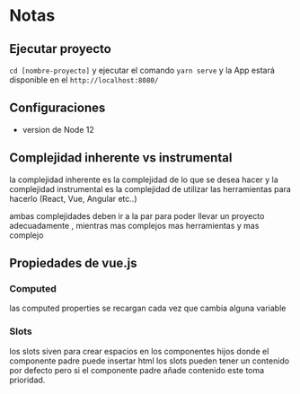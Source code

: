 # Notas

## Ejecutar proyecto

`cd [nombre-proyecto]` y ejecutar el comando
`yarn serve` y la App estará disponible en el `http://localhost:8080/`

## Configuraciones

- version de Node 12

## Complejidad inherente vs instrumental

la complejidad inherente es la complejidad de lo que se desea hacer y
la complejidad instrumental es la complejidad de utilizar las herramientas para hacerlo (React, Vue, Angular etc..)

ambas complejidades deben ir a la par para poder llevar un proyecto adecuadamente
, mientras mas complejos mas herramientas y mas complejo

## Propiedades de vue.js

### Computed

las computed properties se recargan cada vez que cambia alguna variable

### Slots

los slots siven para crear espacios en los componentes hijos donde el componente padre puede insertar html
los slots pueden tener un contenido por defecto pero si el componente padre añade contenido este toma prioridad.
